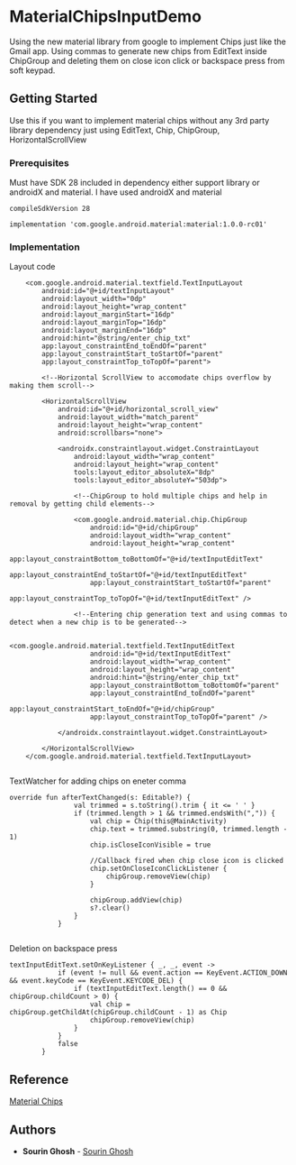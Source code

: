 # MaterialChipsInputDemo
Using the new material library from google to implement Chips just like the Gmail app. Using commas to generate new chips from EditText inside ChipGroup and deleting them on close icon click or backspace press from soft keypad.

## Getting Started

Use this if you want to implement material chips without any 3rd party library dependency just using EditText, Chip, ChipGroup, HorizontalScrollView

### Prerequisites

Must have SDK 28 included in dependency either support library or androidX and material. 
I have used androidX and material

```
compileSdkVersion 28

implementation 'com.google.android.material:material:1.0.0-rc01'

```

### Implementation

Layout code

```
    <com.google.android.material.textfield.TextInputLayout
        android:id="@+id/textInputLayout"
        android:layout_width="0dp"
        android:layout_height="wrap_content"
        android:layout_marginStart="16dp"
        android:layout_marginTop="16dp"
        android:layout_marginEnd="16dp"
        android:hint="@string/enter_chip_txt"
        app:layout_constraintEnd_toEndOf="parent"
        app:layout_constraintStart_toStartOf="parent"
        app:layout_constraintTop_toTopOf="parent">

        <!--Horizontal ScrollView to accomodate chips overflow by making them scroll-->

        <HorizontalScrollView
            android:id="@+id/horizontal_scroll_view"
            android:layout_width="match_parent"
            android:layout_height="wrap_content"
            android:scrollbars="none">

            <androidx.constraintlayout.widget.ConstraintLayout
                android:layout_width="wrap_content"
                android:layout_height="wrap_content"
                tools:layout_editor_absoluteX="8dp"
                tools:layout_editor_absoluteY="503dp">

                <!--ChipGroup to hold multiple chips and help in removal by getting child elements-->

                <com.google.android.material.chip.ChipGroup
                    android:id="@+id/chipGroup"
                    android:layout_width="wrap_content"
                    android:layout_height="wrap_content"
                    app:layout_constraintBottom_toBottomOf="@+id/textInputEditText"
                    app:layout_constraintEnd_toStartOf="@+id/textInputEditText"
                    app:layout_constraintStart_toStartOf="parent"
                    app:layout_constraintTop_toTopOf="@+id/textInputEditText" />

                <!--Entering chip generation text and using commas to detect when a new chip is to be generated-->

                <com.google.android.material.textfield.TextInputEditText
                    android:id="@+id/textInputEditText"
                    android:layout_width="wrap_content"
                    android:layout_height="wrap_content"
                    android:hint="@string/enter_chip_txt"
                    app:layout_constraintBottom_toBottomOf="parent"
                    app:layout_constraintEnd_toEndOf="parent"
                    app:layout_constraintStart_toEndOf="@+id/chipGroup"
                    app:layout_constraintTop_toTopOf="parent" />

            </androidx.constraintlayout.widget.ConstraintLayout>

        </HorizontalScrollView>
    </com.google.android.material.textfield.TextInputLayout>
    
```

TextWatcher for adding chips on eneter comma

```
override fun afterTextChanged(s: Editable?) {
                val trimmed = s.toString().trim { it <= ' ' }
                if (trimmed.length > 1 && trimmed.endsWith(",")) {
                    val chip = Chip(this@MainActivity)
                    chip.text = trimmed.substring(0, trimmed.length - 1)
                    chip.isCloseIconVisible = true
                    
                    //Callback fired when chip close icon is clicked 
                    chip.setOnCloseIconClickListener {
                        chipGroup.removeView(chip)
                    }
                    
                    chipGroup.addView(chip)
                    s?.clear()
                }
            }
            
```
Deletion on backspace press 

```
textInputEditText.setOnKeyListener { _, _, event ->
            if (event != null && event.action == KeyEvent.ACTION_DOWN && event.keyCode == KeyEvent.KEYCODE_DEL) {
                if (textInputEditText.length() == 0 && chipGroup.childCount > 0) {
                    val chip = chipGroup.getChildAt(chipGroup.childCount - 1) as Chip
                    chipGroup.removeView(chip)
                }
            }
            false
        }

```
## Reference

[Material Chips](https://material.io/develop/android/components/chip/)

## Authors

* **Sourin Ghosh** - [Sourin Ghosh](https://github.com/sourin00)
